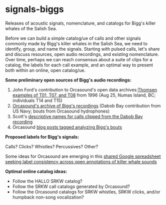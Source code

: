 # signals-biggs
Releases of acoustic signals, nomenclature, and catalogs for Bigg's killer whales of the Salish Sea.


Before we can build a simple catalog/ue of calls and other signals commonly made by Bigg's killer whales in the Salish Sea, we need to identify, group, and name the signals. Starting with pulsed calls, let's share and discuss resources, open audio recordings, and existing nomenclature. Over time, perhaps we can reach consensus about a suite of clips for a catalog, the labels for each call example, and an optimal way to present both within an online, open catalog/ue.

**Some preliminary open sources of Bigg's audio recordings:**

1. John Ford's contribution to Orcasound's open data archives:[Thomsen examples of T01, T07, and T08](https://orcasound.net/data/raw/transients-Ford/96-08-25/) from 1996 (Aug 25, Numas Island, BC; individuals T14 and T15)
2. [Orcasound's archive of Bigg's recordings](https://orcasound.net/data/product/biophony/Biggs/) (Dabob Bay contribution from US Navy; bouts from Orcasound hydrophones)
3. Scott's [descriptive names for calls clipped from the Dabob Bay recording](https://orcasound.net/data/product/biophony/Biggs/dabob-transient-calls/)
4. Orcasound [blog posts tagged analyzing Bigg's bouts](https://www.orcasound.net/category/biggs/)

**Proposed labels for Bigg's signals:**

Calls? Clicks? Whistles? Percussives? Other?

Some ideas for Orcasound are emerging in this [shared Google spreadsheet seeking label consistency across open annotations of killer whale sounds](https://docs.google.com/spreadsheets/d/1pskIEYjIVQH0IPa10UBuAZHKaGsxs02_itSIZ1Z7oAw/edit?gid=0#gid=0)

**Optimal online catalog ideas:**

- Follow the HALLO SRKW catalog?
- Follow the SRKW call catalogs generated by Orcasound?
- Follow the Orcasound catalogs for SRKW whistles, SRKW clicks, and/or humpback non-song vocalization?
